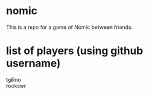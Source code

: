 # nomic
This is a repo for a game of Nomic between friends.
# list of players (using github username)
tgilino
<br> rookswr
